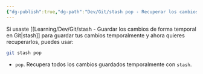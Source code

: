 ```yaml
---
{"dg-publish":true,"dg-path":"Dev/Git/stash pop - Recuperar los cambios guardados temporalmente en Git.md","permalink":"/dev/git/stash-pop-recuperar-los-cambios-guardados-temporalmente-en-git/","created":"2024-03-29T18:29","updated":"2024-03-29T19:07"}
---
```


Si usaste [[Learning/Dev/Git/stash - Guardar los cambios de forma temporal en Git\|stash]] para guardar tus cambios temporalmente y ahora quieres recuperarlos, puedes usar:
```bash
git stash pop
```
- `pop`. Recupera todos los cambios guardados temporalmente con `stash`.